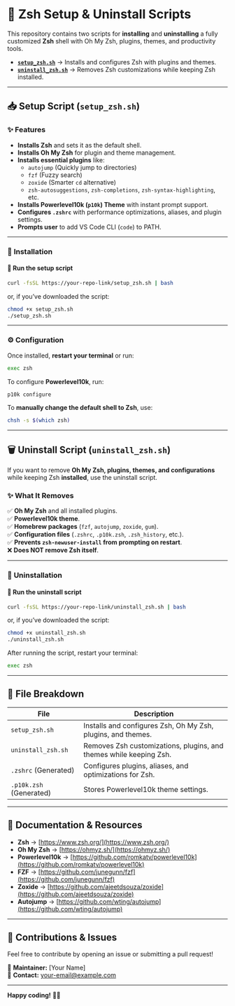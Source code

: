 # 🚀 Zsh Setup & Uninstall Scripts

This repository contains two scripts for **installing** and **uninstalling** a fully customized **Zsh** shell with Oh My Zsh, plugins, themes, and productivity tools.

- **[`setup_zsh.sh`](#-setup-script)** → Installs and configures Zsh with plugins and themes.
- **[`uninstall_zsh.sh`](#-uninstall-script)** → Removes Zsh customizations while keeping Zsh installed.

---

## 📥 **Setup Script (`setup_zsh.sh`)**

### ✨ **Features**
- **Installs Zsh** and sets it as the default shell.
- **Installs Oh My Zsh** for plugin and theme management.
- **Installs essential plugins** like:
  - `autojump` (Quickly jump to directories)
  - `fzf` (Fuzzy search)
  - `zoxide` (Smarter `cd` alternative)
  - `zsh-autosuggestions`, `zsh-completions`, `zsh-syntax-highlighting`, etc.
- **Installs Powerlevel10k (`p10k`) Theme** with instant prompt support.
- **Configures `.zshrc`** with performance optimizations, aliases, and plugin settings.
- **Prompts user** to add VS Code CLI (`code`) to PATH.

---

### 📌 **Installation**
#### 🔹 **Run the setup script**
```bash
curl -fsSL https://your-repo-link/setup_zsh.sh | bash
```
or, if you’ve downloaded the script:
```bash
chmod +x setup_zsh.sh
./setup_zsh.sh
```

---

### ⚙️ **Configuration**
Once installed, **restart your terminal** or run:
```bash
exec zsh
```

To configure **Powerlevel10k**, run:
```bash
p10k configure
```

To **manually change the default shell to Zsh**, use:
```bash
chsh -s $(which zsh)
```

---

## 🗑 **Uninstall Script (`uninstall_zsh.sh`)**
If you want to remove **Oh My Zsh, plugins, themes, and configurations** while keeping Zsh **installed**, use the uninstall script.

### ✨ **What It Removes**
✅ **Oh My Zsh** and all installed plugins.  
✅ **Powerlevel10k theme**.  
✅ **Homebrew packages** (`fzf`, `autojump`, `zoxide`, `gum`).  
✅ **Configuration files** (`.zshrc`, `.p10k.zsh`, `.zsh_history`, etc.).  
✅ **Prevents `zsh-newuser-install` from prompting on restart**.  
❌ **Does NOT remove Zsh itself**.

---

### 📌 **Uninstallation**
#### 🔹 **Run the uninstall script**
```bash
curl -fsSL https://your-repo-link/uninstall_zsh.sh | bash
```
or, if you’ve downloaded the script:
```bash
chmod +x uninstall_zsh.sh
./uninstall_zsh.sh
```

After running the script, restart your terminal:
```bash
exec zsh
```

---

## 📂 **File Breakdown**
| File               | Description |
|--------------------|-------------|
| `setup_zsh.sh`     | Installs and configures Zsh, Oh My Zsh, plugins, and themes. |
| `uninstall_zsh.sh` | Removes Zsh customizations, plugins, and themes while keeping Zsh. |
| `.zshrc` (Generated) | Configures plugins, aliases, and optimizations for Zsh. |
| `.p10k.zsh` (Generated) | Stores Powerlevel10k theme settings. |

---

## 📖 **Documentation & Resources**
- **Zsh** → [https://www.zsh.org/](https://www.zsh.org/)
- **Oh My Zsh** → [https://ohmyz.sh/](https://ohmyz.sh/)
- **Powerlevel10k** → [https://github.com/romkatv/powerlevel10k](https://github.com/romkatv/powerlevel10k)
- **FZF** → [https://github.com/junegunn/fzf](https://github.com/junegunn/fzf)
- **Zoxide** → [https://github.com/ajeetdsouza/zoxide](https://github.com/ajeetdsouza/zoxide)
- **Autojump** → [https://github.com/wting/autojump](https://github.com/wting/autojump)

---

## 🚀 **Contributions & Issues**
Feel free to contribute by opening an issue or submitting a pull request!

📩 **Maintainer:** [Your Name]  
📧 **Contact:** your-email@example.com

---

**Happy coding!** 🎉🚀
